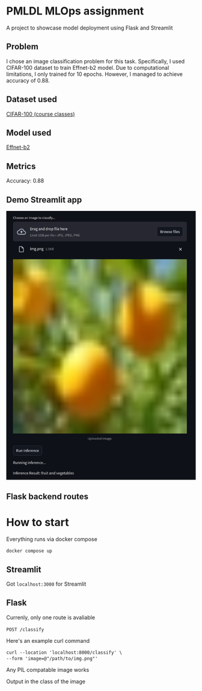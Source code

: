 # PMLDL MLOps assignment

A project to showcase model deployment using Flask and Streamlit

## Problem

I chose an image classification problem for this task. Specifically, I used CIFAR-100 dataset to train Effnet-b2 model. Due to computational limitations, I only trained for 10 epochs. However, I managed to achieve accuracy of 0.88. 

## Dataset used
[CIFAR-100 (course classes)](https://www.kaggle.com/datasets/fedesoriano/cifar100/data)

## Model used
[Effnet-b2](https://huggingface.co/google/efficientnet-b2)

## Metrics
Accuracy: 0.88

## Demo Streamlit app

![alt text](image.png)

## Flask backend routes

# How to start
Everything runs via docker compose
```
docker compose up 
```

## Streamlit
Got `localhost:3000` for Streamlit

## Flask
Currenly, only one route is avaliable

`POST /classify`

Here's an example curl command

```
curl --location 'localhost:8000/classify' \
--form 'image=@"/path/to/img.png"'
```

Any PIL compatable image works

Output in the class of the image
